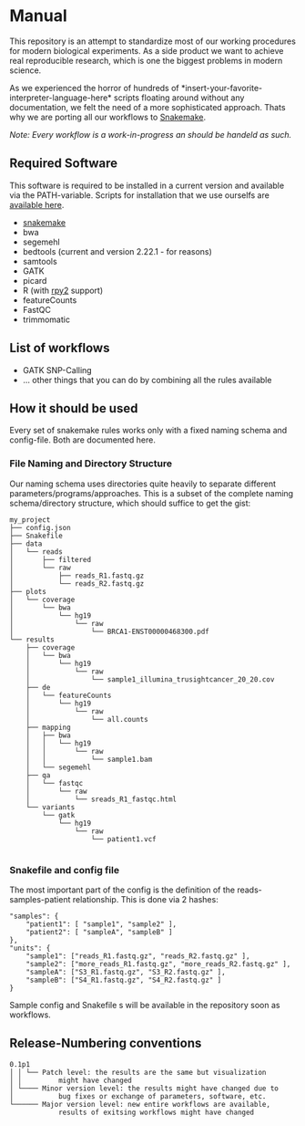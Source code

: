 # Manual

This repository is an attempt to standardize most of our working
procedures for modern biological experiments. As a side product we
want to achieve real reproducible research, which is one the biggest
problems in modern science.

As we experienced the horror of hundreds of
\*insert-your-favorite-interpreter-language-here\* scripts floating
around without any documentation, we felt the need of a more
sophisticated approach. Thats why we are porting all our workflows to 
[Snakemake](https://bitbucket.org/johanneskoester/snakemake/wiki/Home).

*Note: Every workflow is a work-in-progress an should be handeld as such.*

## Required Software

This software is required to be installed in a current version and available via the PATH-variable. Scripts for installation that we use ourselfs are [available here](https://github.com/GrosseLab/InstallProcedures).
* [snakemake](https://bitbucket.org/johanneskoester/snakemake/wiki/Documentation#markdown-header-installation)
* bwa
* segemehl
* bedtools (current and version 2.22.1 - for reasons)
* samtools
* GATK
* picard
* R (with [rpy2](https://pypi.python.org/pypi/rpy2) support)
* featureCounts
* FastQC
* trimmomatic

## List of workflows

* GATK SNP-Calling
* ... other things that you can do by combining all the rules available

## How it should be used

Every set of snakemake rules works only with a fixed naming schema and config-file. Both are documented here.

### File Naming and Directory Structure

Our naming schema uses directories quite heavily to separate different parameters/programs/approaches. This is a subset of the complete naming schema/directory structure, which should suffice to get the gist:

    my_project
    ├── config.json
    ├── Snakefile
    ├── data
    │   └── reads
    │       ├── filtered
    │       └── raw
    │           ├── reads_R1.fastq.gz
    │           └── reads_R2.fastq.gz
    ├── plots
    │   └── coverage
    │       └── bwa
    │           └── hg19
    │               └── raw
    │                   └── BRCA1-ENST00000468300.pdf
    └── results
        ├── coverage
        │   └── bwa
        │       └── hg19
        │           └── raw
        │               └── sample1_illumina_trusightcancer_20_20.cov
        ├── de
        │   └── featureCounts
        │       └── hg19
        │           └── raw
        │               └── all.counts
        ├── mapping
        │   ├── bwa
        │   │   └── hg19
        │   │       └── raw
        │   │           └── sample1.bam
        │   └── segemehl        
        ├── qa
        │   └── fastqc
        │       └── raw
        │           └── sreads_R1_fastqc.html
        └── variants
            └── gatk
                └── hg19
                    └── raw
                        └── patient1.vcf
                        
### Snakefile and config file

The most important part of the config is the definition of the reads-samples-patient relationship. This is done via 2 hashes:

    "samples": {
        "patient1": [ "sample1", "sample2" ],
        "patient2": [ "sampleA", "sampleB" ]
    },
    "units": {
        "sample1": ["reads_R1.fastq.gz", "reads_R2.fastq.gz" ],
        "sample2": ["more_reads_R1.fastq.gz", "more_reads_R2.fastq.gz" ],
        "sampleA": ["S3_R1.fastq.gz", "S3_R2.fastq.gz" ],
        "sampleB": ["S4_R1.fastq.gz", "S4_R2.fastq.gz" ]
    }
    
Sample config and Snakefile s will be available in the repository soon as workflows.

## Release-Numbering conventions

    0.1p1
    │ │ └── Patch level: the results are the same but visualization 
    │ │         might have changed
    │ └──── Minor version level: the results might have changed due to 
    │           bug fixes or exchange of parameters, software, etc.
    └────── Major version level: new entire workflows are available, 
                results of exitsing workflows might have changed
